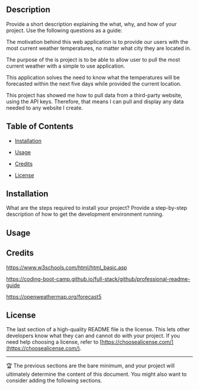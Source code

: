 <Weather Application>


## Description
 

Provide a short description explaining the what, why, and how of your project. Use the following questions as a guide:

 

The motivation behind this web application is to provide our users with the most current weather temperatures, no matter what city they are located in.

The purpose of the is project is to be able to allow user to pull the most current weather with a simple to use application.

 This application solves the need to know what the temperatures will be forecasted within the next five days while provided the current location.

This project has showed me how to pull data from a third-party website, using the API keys. Therefore, that means I can pull and display any data needed to any website I create.

 

## Table of Contents 
 

- [Installation](#installation)

- [Usage](#usage)

- [Credits](#credits)

- [License](#license)

 

## Installation

 

What are the steps required to install your project? Provide a step-by-step description of how to get the development environment running.

 

## Usage

 

## Credits


https://www.w3schools.com/html/html_basic.asp

https://coding-boot-camp.github.io/full-stack/github/professional-readme-guide

https://openweathermap.org/forecast5
 

## License

 

The last section of a high-quality README file is the license. This lets other developers know what they can and cannot do with your project. If you need help choosing a license, refer to [https://choosealicense.com/](https://choosealicense.com/).

 

---

 

🏆 The previous sections are the bare minimum, and your project will ultimately determine the content of this document. You might also want to consider adding the following sections.

 



 
